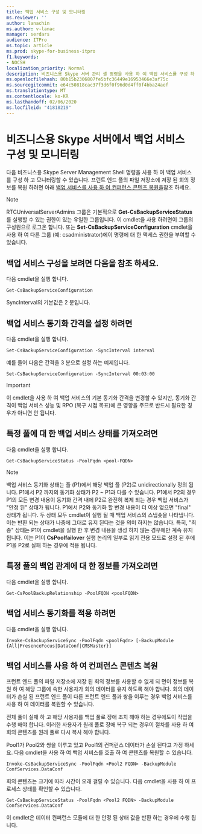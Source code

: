 ```yaml
---
title: 백업 서비스 구성 및 모니터링
ms.reviewer: ''
author: lanachin
ms.author: v-lanac
manager: serdars
audience: ITPro
ms.topic: article
ms.prod: skype-for-business-itpro
f1.keywords:
- NOCSH
localization_priority: Normal
description: 비즈니스용 Skype 서버 관리 셸 명령을 사용 하 여 백업 서비스를 구성 하 고 모니터링할 수 있습니다.
ms.openlocfilehash: 80b15b2306807fe5bfc36449e16953466e3af75c
ms.sourcegitcommit: e64c50818cac37f3d6f0f96d0d4ff0f4bba24aef
ms.translationtype: MT
ms.contentlocale: ko-KR
ms.lasthandoff: 02/06/2020
ms.locfileid: "41818219"
---
```

# <a name="configuring-and-monitoring-the-backup-service-in-skype-for-business-server"></a>비즈니스용 Skype 서버에서 백업 서비스 구성 및 모니터링

다음 비즈니스용 Skype Server Management Shell 명령을 사용 하 여 백업 서비스를 구성 하 고 모니터링할 수 있습니다. 프런트 엔드 풀의 파일 저장소에 저장 된 회의 정보를 복원 하려면 아래 [백업 서비스를 사용 하 여 컨퍼런스 콘텐츠 복원을](#restore-conference-contents-using-the-backup-service)참조 하세요.

> [!NOTE]  
> RTCUniversalServerAdmins 그룹은 기본적으로 **Get-CsBackupServiceStatus** 를 실행할 수 있는 권한이 있는 유일한 그룹입니다. 이 cmdlet을 사용 하려면이 그룹의 구성원으로 로그온 합니다. 또는 **Set-CsBackupServiceConfiguration** cmdlet을 사용 하 여 다른 그룹 (예: csadministrator)에이 명령에 대 한 액세스 권한을 부여할 수 있습니다.

## <a name="to-see-the-backup-service-configuration"></a>백업 서비스 구성을 보려면 다음을 참조 하세요.

다음 cmdlet을 실행 합니다.

    Get-CsBackupServiceConfiguration

SyncInterval의 기본값은 2 분입니다.

## <a name="to-set-the-backup-service-sync-interval"></a>백업 서비스 동기화 간격을 설정 하려면

다음 cmdlet을 실행 합니다.

    Set-CsBackupServiceConfiguration -SyncInterval interval

예를 들어 다음은 간격을 3 분으로 설정 하는 예제입니다.

    Set-CsBackupServiceConfiguration -SyncInterval 00:03:00


> [!IMPORTANT]  
> 이 cmdlet을 사용 하 여 백업 서비스의 기본 동기화 간격을 변경할 수 있지만, 동기화 간격이 백업 서비스 성능 및 RPO (복구 시점 목표)에 큰 영향을 주므로 반드시 필요한 경우가 아니면 안 됩니다.

## <a name="to-get-the-backup-service-status-for-a-particular-pool"></a>특정 풀에 대 한 백업 서비스 상태를 가져오려면

다음 cmdlet을 실행 합니다.

    Get-CsBackupServiceStatus -PoolFqdn <pool-FQDN>

> [!NOTE]  
> 백업 서비스 동기화 상태는 풀 (P1)에서 해당 백업 풀 (P2)로 unidirectionally 정의 됩니다. P1에서 P2 까지의 동기화 상태가 P2 ~ P1과 다를 수 있습니다. P1에서 P2의 경우 P1의 모든 변경 내용이 동기화 간격 내에 P2로 완전히 복제 되는 경우 백업 서비스가 "안정 된" 상태가 됩니다. P1에서 P2와 동기화 할 변경 내용이 더 이상 없으면 "final" 상태가 됩니다. 두 상태 모두 cmdlet이 실행 될 때 백업 서비스의 스냅숏을 나타냅니다. 이는 반환 되는 상태가 나중에 그대로 유지 된다는 것을 의미 하지는 않습니다. 특히, "최종" 상태는 P1이 cmdlet을 실행 한 후 변경 내용을 생성 하지 않는 경우에만 계속 유지 됩니다. 이는 P1이 **CsPoolfailover** 실행 논리의 일부로 읽기 전용 모드로 설정 된 후에 P1을 P2로 실패 하는 경우에 적용 됩니다.

## <a name="to-get-information-about-the-backup-relationship-for-a-particular-pool"></a>특정 풀의 백업 관계에 대 한 정보를 가져오려면

다음 cmdlet을 실행 합니다.

    Get-CsPoolBackupRelationship -PoolFQDN <poolFQDN>

## <a name="to-force-a-backup-service-sync"></a>백업 서비스 동기화를 적용 하려면

다음 cmdlet을 실행 합니다.

    Invoke-CsBackupServiceSync -PoolFqdn <poolFqdn> [-BackupModule  {All|PresenceFocus|DataConf|CMSMaster}]

## <a name="restore-conference-contents-using-the-backup-service"></a>백업 서비스를 사용 하 여 컨퍼런스 콘텐츠 복원 

프런트 엔드 풀의 파일 저장소에 저장 된 회의 정보를 사용할 수 없게 되 면이 정보를 복원 하 여 해당 그룹에 속한 사용자가 회의 데이터를 유지 하도록 해야 합니다. 회의 데이터가 손실 된 프런트 엔드 풀이 다른 프런트 엔드 풀과 쌍을 이루는 경우 백업 서비스를 사용 하 여 데이터를 복원할 수 있습니다.

전체 풀이 실패 하 고 해당 사용자를 백업 풀로 장애 조치 해야 하는 경우에도이 작업을 수행 해야 합니다. 이러한 사용자가 원래 풀로 장애 복구 되는 경우이 절차를 사용 하 여 회의 콘텐츠를 원래 풀로 다시 복사 해야 합니다.

Pool1가 Pool2와 쌍을 이루고 있고 Pool1의 컨퍼런스 데이터가 손실 된다고 가정 하세요. 다음 cmdlet을 사용 하 여 백업 서비스를 호출 하 여 콘텐츠를 복원할 수 있습니다.

    Invoke-CsBackupServiceSync -PoolFqdn <Pool2 FQDN> -BackupModule ConfServices.DataConf

회의 콘텐츠는 크기에 따라 시간이 오래 걸릴 수 있습니다. 다음 cmdlet을 사용 하 여 프로세스 상태를 확인할 수 있습니다.

    Get-CsBackupServiceStatus -PoolFqdn <Pool2 FQDN> -BackupModule ConfServices.DataConf

이 cmdlet은 데이터 컨퍼런스 모듈에 대 한 안정 된 상태 값을 반환 하는 경우에 수행 됩니다.
